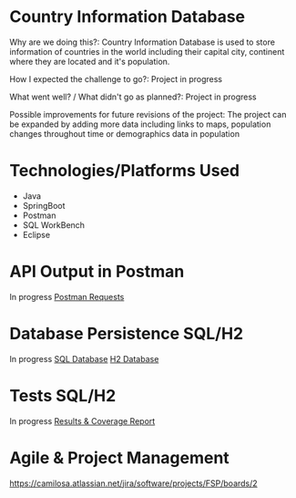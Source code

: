# Country Information Database

Why are we doing this?:
Country Information Database is used to store information of countries in the world including their capital city, continent where they are located and it's population.

How I expected the challenge to go?:
Project in progress

What went well? / What didn't go as planned?:
Project in progress

Possible improvements for future revisions of the project:
The project can be expanded by adding more data including links to maps, population changes throughout time or demographics data in population

# Technologies/Platforms Used

- Java
- SpringBoot
- Postman
- SQL WorkBench
- Eclipse

# API Output in Postman

In progress
[Postman Requests](docs/)

# Database Persistence SQL/H2

In progress
[SQL Database](docs/)
[H2 Database](docs/)

# Tests SQL/H2

In progress
[Results & Coverage Report](docs/)

# Agile & Project Management

https://camilosa.atlassian.net/jira/software/projects/FSP/boards/2
